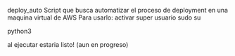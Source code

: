 deploy_auto
Script que busca automatizar el  proceso de deployment en una maquina virtual de AWS 
Para usarlo:
activar super usuario 
sudo su

python3 <link-del-repo-a-clonar> <repositorio> <nombre-del-proyecto> <nombre-de-la-app> <ip>

al ejecutar estaria listo! (aun en progreso)
